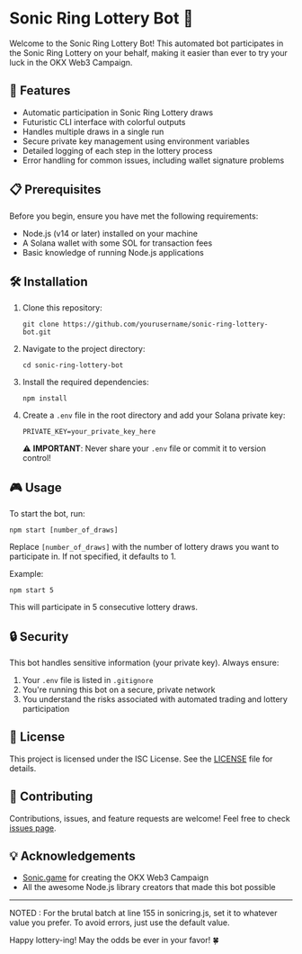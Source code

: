 # Sonic Ring Lottery Bot 🎰

Welcome to the Sonic Ring Lottery Bot! This automated bot participates in the Sonic Ring Lottery on your behalf, making it easier than ever to try your luck in the OKX Web3 Campaign.

## 🚀 Features

- Automatic participation in Sonic Ring Lottery draws
- Futuristic CLI interface with colorful outputs
- Handles multiple draws in a single run
- Secure private key management using environment variables
- Detailed logging of each step in the lottery process
- Error handling for common issues, including wallet signature problems

## 📋 Prerequisites

Before you begin, ensure you have met the following requirements:

- Node.js (v14 or later) installed on your machine
- A Solana wallet with some SOL for transaction fees
- Basic knowledge of running Node.js applications

## 🛠️ Installation

1. Clone this repository:
   ```
   git clone https://github.com/yourusername/sonic-ring-lottery-bot.git
   ```

2. Navigate to the project directory:
   ```
   cd sonic-ring-lottery-bot
   ```

3. Install the required dependencies:
   ```
   npm install
   ```

4. Create a `.env` file in the root directory and add your Solana private key:
   ```
   PRIVATE_KEY=your_private_key_here
   ```

   ⚠️ **IMPORTANT**: Never share your `.env` file or commit it to version control!

## 🎮 Usage

To start the bot, run:

```
npm start [number_of_draws]
```

Replace `[number_of_draws]` with the number of lottery draws you want to participate in. If not specified, it defaults to 1.

Example:
```
npm start 5
```

This will participate in 5 consecutive lottery draws.

## 🔒 Security

This bot handles sensitive information (your private key). Always ensure:

1. Your `.env` file is listed in `.gitignore`
2. You're running this bot on a secure, private network
3. You understand the risks associated with automated trading and lottery participation

## 📜 License

This project is licensed under the ISC License. See the [LICENSE](LICENSE) file for details.

## 🤝 Contributing

Contributions, issues, and feature requests are welcome! Feel free to check [issues page](https://github.com/yourusername/sonic-ring-lottery-bot/issues).

## 💡 Acknowledgements

- [Sonic.game](https://sonic.game) for creating the OKX Web3 Campaign
- All the awesome Node.js library creators that made this bot possible

---
NOTED : For the brutal batch at line 155 in sonicring.js, set it to whatever value you prefer. To avoid errors, just use the default value.

Happy lottery-ing! May the odds be ever in your favor! 🍀
